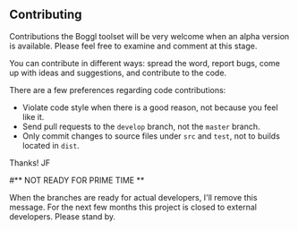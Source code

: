 ## Contributing

Contributions the Boggl toolset will be very welcome when an alpha version is
available. Please feel free to examine and comment at this stage.

You can contribute in different ways: spread the word, report bugs, come up with
ideas and suggestions, and contribute to the code.

There are a few preferences regarding code contributions:

- Violate code style when there is a good reason, not because you feel like it.
- Send pull requests to the `develop` branch, not the `master` branch.
- Only commit changes to source files under `src` and `test`, not to builds
  located in `dist`.

Thanks!  JF

#** NOT READY FOR PRIME TIME **

When the branches are ready for actual developers, I'll remove this message.
For the next few months this project is closed to external developers.
Please stand by.

